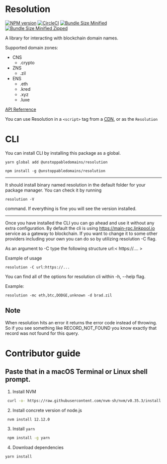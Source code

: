 # Resolution

[![NPM version](https://img.shields.io/npm/v/@unstoppabledomains/resolution.svg?style=flat)](https://www.npmjs.com/package/@unstoppabledomains/resolution)
[![CircleCI](https://circleci.com/gh/unstoppabledomains/resolution.svg?style=shield)](https://circleci.com/gh/unstoppabledomains/resolution)
[![Bundle Size Minified](https://img.shields.io/bundlephobia/min/@unstoppabledomains/resolution.svg)](https://bundlephobia.com/result?p=@unstoppabledomains/resolution)
[![Bundle Size Minified Zipped](https://img.shields.io/bundlephobia/minzip/@unstoppabledomains/resolution.svg)](https://bundlephobia.com/result?p=@unstoppabledomains/resolution)


A library for interacting with blockchain domain names.

Supported domain zones:

* CNS
  - .crypto 
* ZNS
  - .zil
* ENS
  - .eth
  - .kred
  - .xyz
  - .luxe


[API Referrence](https://unstoppabledomains.github.io/resolution/)

You can use Resolution in a `<script>` tag from a
[CDN](https://unpkg.com/browse/@unstoppabledomains/resolution/build/index.js), or as the `Resolution`

# CLI


You can install CLI by installing this package as a global. 

```
yarn global add @unstoppabledomains/resolution
```

```
npm install -g @unstoppabledomains/resolution
```
---

It should install binary named resolution in the default folder for your package manager. You can check it by running 

```
resolution -V
```
command. If everything is fine you will see the version installed.

---
Once you have installed the CLI you can go ahead and use it without any extra configuration. By default the cli is
using https://main-rpc.linkpool.io service as a gateway to blockchain. If you want to change it to some other providers
including your own you can do so by utilizing resolution -C flag.

As an argument to -C type the following structure url:< https://.... >

Example of usage
```
resolution -C url:https://...
```

You can find all of the options for resolution cli within -h, --help flag. 

Example:
```
resolution -mc eth,btc,DODGE,unknown -d brad.zil
```

## Note

When resolution hits an error it returns the error code instead of throwing. So if you see something like RECORD_NOT_FOUND you know exactly that record was not found for this query.

# Contributor guide

Paste that in a macOS Terminal or Linux shell prompt.
--

1) Install NVM

```bash
 curl -o- https://raw.githubusercontent.com/nvm-sh/nvm/v0.35.3/install.sh | bash
```

2) Install concrete version of node.js

```bash
 nvm install 12.12.0
```

3) Install ```yarn```

```bash
 npm install -g yarn
```

4) Download dependencies 

```bash
yarn install
```
